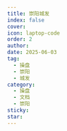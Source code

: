```yaml
---
title: 崇阳城发
index: false
cover: 
icon: laptop-code
order: 2
author: 
date: 2025-06-03
tag:
  - 操盘
  - 崇阳
  - 城发
category:
  - 操盘
  - 文档
  - 崇阳
sticky: 
star: 
---
```


<Catalog />